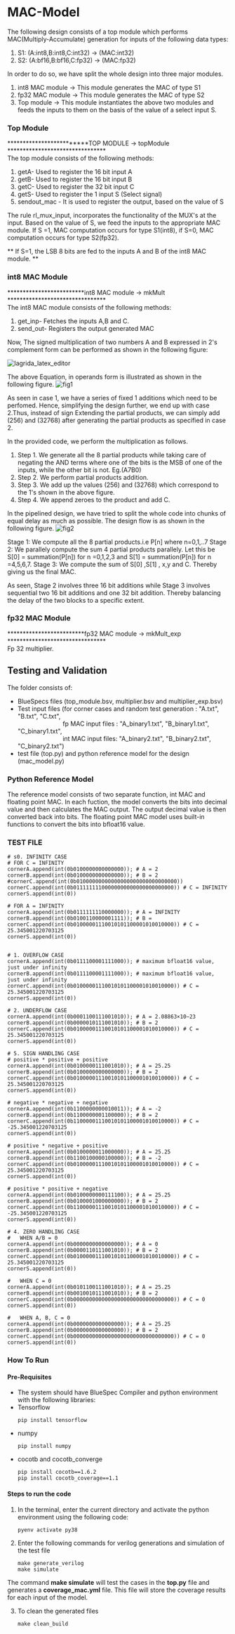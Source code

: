 # MAC-Model
The following design consists of a top module which performs MAC(Multiply-Accumulate) generation for inputs of the following data types:
1. S1: (A:int8,B:int8,C:int32) -> (MAC:int32)
2. S2: (A:bf16,B:bf16,C:fp32) -> (MAC:fp32)

In order to do so, we have split the whole design into three major modules.
1. int8 MAC module -> This module generates the MAC of type S1
2. fp32 MAC module -> This module generates the MAC of type S2
3. Top module -> This module instantiates the above two modules and feeds the inputs to them on the basis of the value of a select input S.

### Top Module
*************************TOP MODULE -> topModule ********************************<br>
The top module consists of the following methods:
1. getA- Used to register the 16 bit input A
2. getB- Used to register the 16 bit input B
3. getC- Used to register the 32 bit input C
4. getS- Used to register the 1 input S (Select signal)
5. sendout_mac - It is used to register the output, based on the value of S

The rule rl_mux_input, incorporates the functionality of the MUX's at the input. Based on the value of S, we feed the inputs to the appropriate MAC module. If S =1, MAC computation occurs for type S1(int8), if S=0, MAC computation occurs for type S2(fp32).

** If S=1, the LSB 8 bits are fed to the inputs A and B of the int8 MAC module. **

### int8 MAC Module
*************************int8 MAC module -> mkMult ******************************** <br>
The int8 MAC module consists of the following methods:
1. get_inp- Fetches the inputs A,B and C.
2. send_out- Registers the output generated MAC

Now,
The signed multiplication of two numbers A and B expressed in 2's complement form can be performed as shown in the following figure:

![lagrida_latex_editor](https://github.com/user-attachments/assets/f32628c0-1452-4088-9b49-a54ef78b8bff)

The above Equation, in operands form is illustrated as shown in the following figure.
![fig1](https://github.com/user-attachments/assets/54258d46-010b-4251-b276-877d50f97000)

As seen in case 1, we have a series of fixed 1 additions which need to be perfomed. Hence, simplifying the design further, we end up with case 2.Thus, instead of sign Extending the partial products, we can simply add (256) and (32768) after generating the partial products as specified in case 2. 

In the provided code, we perform the multiplication as follows.
1. Step 1. We generate all the 8 partial products while taking care of negating the AND terms where one of the bits is the MSB of one of the inputs, while the other bit is not.  Eg.(A7B0)
2. Step 2. We perform partial products addition.
3. Step 3. We add up the values (256) and (32768) which correspond to the 1's shown in the above figure.
4. Step 4. We append zeroes to the product and add C.

In the pipelined design, we have tried to split the whole code into chunks of equal delay as much as possible. The design flow is as shown in the following figure.
![fig2](https://github.com/user-attachments/assets/9a6b5a52-3269-4c80-97e0-ec8c320a669a)

Stage 1: We compute all the 8 partial products.i.e P[n] where n=0,1,..7
Stage 2: We parallely compute the sum 4 partial products parallely. Let this be S[0] = summation(P[n]) for n =0,1,2,3 and S[1] = summation(P[n]) for n =4,5,6,7.
Stage 3: We compute the sum of S[0] ,S[1] , x,y and C. Thereby giving us the final MAC.

As seen, Stage 2 involves three 16 bit additions while Stage 3 involves sequential two 16 bit additions and one 32 bit addition. Thereby balancing the delay of the two blocks to a specific extent.

### fp32 MAC Module
*************************fp32 MAC module -> mkMult_exp ******************************** <br>
Fp 32 multiplier.
## Testing and Validation
The folder consists of:
* BlueSpecs files (top_module.bsv, multiplier.bsv and multiplier_exp.bsv)
* Test input files (for corner cases and random test generation : "A.txt", "B.txt", "C.txt", <br>
&nbsp;&nbsp;&nbsp;&nbsp;&nbsp;&nbsp;&nbsp;&nbsp;&nbsp;&nbsp;&nbsp;&nbsp;&nbsp;&nbsp;&nbsp;&nbsp;&nbsp;&nbsp;&nbsp;&nbsp;&nbsp;&nbsp;&nbsp;&nbsp;&nbsp;  fp MAC input files : "A_binary1.txt", "B_binary1.txt", "C_binary1.txt", <br>
&nbsp;&nbsp;&nbsp;&nbsp;&nbsp;&nbsp;&nbsp;&nbsp;&nbsp;&nbsp;&nbsp;&nbsp;&nbsp;&nbsp;&nbsp;&nbsp;&nbsp;&nbsp;&nbsp;&nbsp;&nbsp;&nbsp;&nbsp;&nbsp;&nbsp;
int MAC input files: "A_binary2.txt", "B_binary2.txt", "C_binary2.txt") 
* test file (top.py) and python reference model for the design (mac_model.py)

### Python Reference Model
The reference model consists of two separate function, int MAC and floating point MAC. In each fuction, the model converts the bits into decimal value and then calculates the MAC output. The output decimal value is then converted back into bits. The floating point MAC model uses built-in functions to convert the bits into bfloat16 value.

### TEST FILE
    # s0. INFINITY CASE  
    # FOR C = INFINITY
    cornerA.append(int(0b0100000000000000)); # A = 2
    cornerB.append(int(0b0100000000000000)); # B = 2
    #cornerC.append(int(0b01000000000000000000000000000000))
    cornerC.append(int(0b01111111100000000000000000000000)) # C = INFINITY
    cornerS.append(int(0))
    
    # FOR A = INFINITY
    cornerA.append(int(0b0111111110000000)); # A = INFINITY
    cornerB.append(int(0b0100110000001111)); # B = 
    cornerC.append(int(0b01000001110010101100001010010000)) # C = 25.345001220703125
    cornerS.append(int(0))
    
    
    # 1. OVERFLOW CASE
    cornerA.append(int(0b0111100001111000)); # maximum bfloat16 value, just under infinity
    cornerB.append(int(0b0111100001111000)); # maximum bfloat16 value, just under infinity
    cornerC.append(int(0b01000001110010101100001010010000)) # C = 25.345001220703125
    cornerS.append(int(0))
    
    # 2. UNDERFLOW CASE
    cornerA.append(int(0b0001100111001010)); # A = 2.08863×10−23
    cornerB.append(int(0b0000010111001010)); # B = 2
    cornerC.append(int(0b01000001110010101100001010010000)) # C = 25.345001220703125
    cornerS.append(int(0))
    
    # 5. SIGN HANDLING CASE
    # positive * positive + positive
    cornerA.append(int(0b0100000111001010)); # A = 25.25
    cornerB.append(int(0b0100000000000000)); # B = 2
    cornerC.append(int(0b01000001110010101100001010010000)) # C = 25.345001220703125
    cornerS.append(int(0))
    
    # negative * negative + negative
    cornerA.append(int(0b1100000000010011)); # A = -2
    cornerB.append(int(0b1100000001100000)); # B = 2
    cornerC.append(int(0b11000001110010101100001010010000)) # C = -25.345001220703125
    cornerS.append(int(0))
    
    # positive * negative + positive
    cornerA.append(int(0b0100000011000000)); # A = 25.25
    cornerB.append(int(0b1100100000100000)); # B = -2
    cornerC.append(int(0b01000001110010101100001010010000)) # C = 25.345001220703125
    cornerS.append(int(0))
    
    # positive * positive + negative
    cornerA.append(int(0b0100000000111100)); # A = 25.25
    cornerB.append(int(0b0100001000000000)); # B = 2
    cornerC.append(int(0b11000001110010101100001010010000)) # C = -25.345001220703125
    cornerS.append(int(0))
    
    # 4. ZERO HANDLING CASE
    # 	WHEN A/B = 0
    cornerA.append(int(0b0000000000000000)); # A = 0
    cornerB.append(int(0b0000110111001010)); # B = 2
    cornerC.append(int(0b01000001110010101100001010010000)) # C = 25.345001220703125
    cornerS.append(int(0))
    
    # 	WHEN C = 0
    cornerA.append(int(0b0101100111001010)); # A = 25.25
    cornerB.append(int(0b0010010111001010)); # B = 2
    cornerC.append(int(0b00000000000000000000000000000000)) # C = 0
    cornerS.append(int(0))
    
    # 	WHEN A, B, C = 0
    cornerA.append(int(0b0000000000000000)); # A = 25.25
    cornerB.append(int(0b0000000000000000)); # B = 2
    cornerC.append(int(0b00000000000000000000000000000000)) # C = 0
    cornerS.append(int(0))
### How To Run
#### Pre-Requisites
* The system should have BlueSpec Compiler and python environment with the following libraries:
* Tensorflow
  ```
  pip install tensorflow
  ```
* numpy
  ```
  pip install numpy
  ```
* cocotb and cocotb_converge
  ```
  pip install cocotb==1.6.2
  pip install cocotb_coverage==1.1
  ```

#### Steps to run the code
1. In the terminal, enter the current directory and activate the python environment using the following code:
   ```
   pyenv activate py38
   ```
2. Enter the following commands for verilog generations and simulation of the test file
    ```
    make generate_verilog
    make simulate
    ```
  The command **make simulate** will test the cases in the **top.py** file and generates a **coverage_mac.yml** file. This file will store the coverage results for each input of the model.
  
3. To clean the generated files
   ```
   make clean_build
   ```
   
